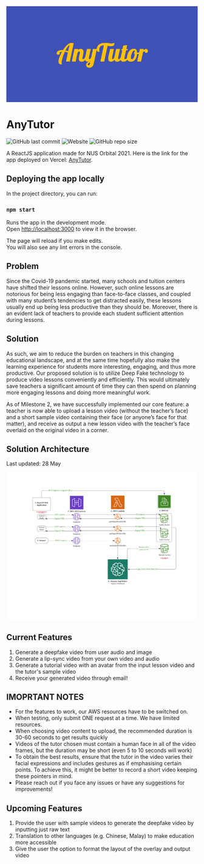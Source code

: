 <div align="center">
  <img src="/readme/AnyTutor.png"/>
</div>

# AnyTutor
![GitHub last commit](https://img.shields.io/github/last-commit/AllardQuek/AnyTutor?color=blue) 
![Website](https://img.shields.io/website?down_color=lightgrey&down_message=offline&up_color=darkgreen&up_message=online&url=https%3A%2F%2Fany-tutor-allardquek.vercel.app%2F)
![GitHub repo size](https://img.shields.io/github/repo-size/AllardQuek/AnyTutor?color=orange)

A ReactJS application made for NUS Orbital 2021.
Here is the link for the app deployed on Vercel: [AnyTutor](https://any-tutor-allardquek.vercel.app/).

## Deploying the app locally

In the project directory, you can run:

### `npm start`

Runs the app in the development mode.\
Open [http://localhost:3000](http://localhost:3000) to view it in the browser.

The page will reload if you make edits.\
You will also see any lint errors in the console.

## Problem

Since the Covid-19 pandemic started, many schools and tuition centers have shifted their lessons online. However, such online lessons are notorious for being less engaging than face-to-face classes, and coupled with many student’s tendencies to get distracted easily, these lessons usually end up being less productive than they should be. Moreover, there is an evident lack of teachers to provide each student sufficient attention during lessons. 

## Solution

As such, we aim to reduce the burden on teachers in this changing educational landscape, and at the same time hopefully also make the learning experience for students more interesting, engaging, and thus more productive. Our proposed solution is to utilize Deep Fake technology to produce video lessons conveniently and efficiently. This would ultimately save teachers a significant amount of time they can then spend on planning more engaging lessons and doing more meaningful work. 

As of Milestone 2, we have successfully implemented our core feature: a teacher is now able to upload a lesson video (without the teacher’s face) and a short sample video containing their face (or anyone’s face for that matter), and receive as output a new lesson video with the teacher’s face overlaid on the original video in a corner.

## Solution Architecture
Last updated: 28 May

![Alt text](/readme/architecture.png "Solution Architecture")

## Current Features
1. Generate a deepfake video from user audio and image
1. Generate a lip-sync video from your own video and audio
1. Generate a tutorial video with an avatar from the input lesson video and the tutor's sample video
1. Receive your generated video through email!

## IMOPRTANT NOTES
- For the features to work, our AWS resources have to be switched on. 
- When testing, only submit ONE request at a time. We have limited resources.
- When choosing video content to upload, the recommended duration is 30-60 seconds to get results quickly
- Videos of the tutor chosen must contain a human face in all of the video frames, but the duration may be short (even 5 to 10 seconds will work)
- To obtain the best results, ensure that the tutor in the video varies their facial expressions and includes gestures as if emphasising certain points. To achieve this, it might be better to record a short video keeping these pointers in mind.
- Please reach out if you face any issues or have any suggestions for improvements!

## Upcoming Features
1. Provide the user with sample videos to generate the deepfake video by inputting just raw text
2. Translation to other languages (e.g. Chinese, Malay) to make education more accessible
3. Give the user the option to format the layout of the overlay and output video

